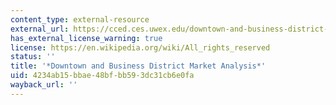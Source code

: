 ```yaml
---
content_type: external-resource
external_url: https://cced.ces.uwex.edu/downtown-and-business-district-economic-development/
has_external_license_warning: true
license: https://en.wikipedia.org/wiki/All_rights_reserved
status: ''
title: '*Downtown and Business District Market Analysis*'
uid: 4234ab15-bbae-48bf-bb59-3dc31cb6e0fa
wayback_url: ''
---
```

